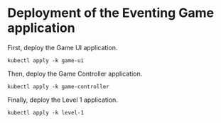 # Deployment of the Eventing Game application

First, deploy the Game UI application.

```shell
kubectl apply -k game-ui
```

Then, deploy the Game Controller application.

```shell
kubectl apply -k game-controller
```

Finally, deploy the Level 1 application.

```shell
kubectl apply -k level-1
```
